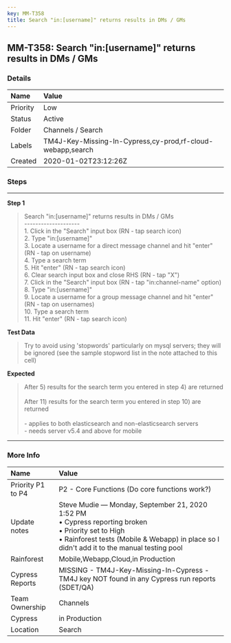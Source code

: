 ```yaml
---
key: MM-T358
title: Search "in:[username]" returns results in DMs / GMs
---
```


## MM-T358: Search "in:[username]" returns results in DMs / GMs

### Details

| Name     | Value                                                      |
| :------- | :--------------------------------------------------------- |
| Priority | Low                                                        |
| Status   | Active                                                     |
| Folder   | Channels / Search                                          |
| Labels   | TM4J-Key-Missing-In-Cypress,cy-prod,rf-cloud-webapp,search |
| Created  | 2020-01-02T23:12:26Z                                       |

### Steps

<hr/>

**Step 1**

> <article>Search &quot;in:[username]&quot; returns results in DMs / GMs<br />--------------------<br />1. Click in the &quot;Search&quot; input box (RN - tap search icon)<br />2. Type &quot;in:[username]&quot;<br />3. Locate a username for a direct message channel and hit &quot;enter&quot; (RN - tap on username)<br />4. Type a search term <br />5. Hit &quot;enter&quot; (RN - tap search icon)<br />6. Clear search input box and close RHS (RN - tap &quot;X&quot;)<br />7. Click in the &quot;Search&quot; input box (RN - tap &quot;in:channel-name&quot; option)<br />8. Type &quot;in:[username]&quot;<br />9. Locate a username for a group message channel and hit &quot;enter&quot; (RN - tap on usernames)<br />10. Type a search term <br />11. Hit &quot;enter&quot; (RN - tap search icon)</article>

**Test Data**

> <article>Try to avoid using 'stopwords' particularly on mysql servers; they will be ignored (see the sample stopword list in the note attached to this cell)</article>

**Expected**

> <article>After 5) results for the search term you entered in step 4) are returned<br /><br />After 11) results for the search term you entered in step 10) are returned<br /><br />- applies to both elasticsearch and non-elasticsearch servers<br />- needs server v5.4 and above for mobile</article>

<hr/>

### More Info

| Name              | Value                                                                                                                                                                                                             |
| :---------------- | :---------------------------------------------------------------------------------------------------------------------------------------------------------------------------------------------------------------- |
| Priority P1 to P4 | P2 - Core Functions (Do core functions work?)                                                                                                                                                                     |
| Update notes      | Steve Mudie — Monday, September 21, 2020 1:52 PM<br />• Cypress reporting broken<br />• Priority set to High<br />• Rainforest tests (Mobile &amp; Webapp) in place so I didn't add it to the manual testing pool |
| Rainforest        | Mobile,Webapp,Cloud,in Production                                                                                                                                                                                 |
| Cypress Reports   | MISSING - TM4J-Key-Missing-In-Cypress - TM4J key NOT found in any Cypress run reports (SDET/QA)                                                                                                                   |
| Team Ownership    | Channels                                                                                                                                                                                                          |
| Cypress           | in Production                                                                                                                                                                                                     |
| Location          | Search                                                                                                                                                                                                            |
